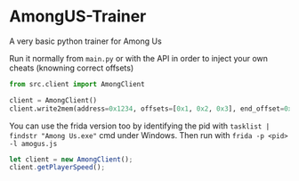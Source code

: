 # AmongUS-Trainer
A very basic python trainer for Among Us

Run it normally from `main.py` or with the API in order to inject your own cheats (knowning correct offsets)

```py
from src.client import AmongClient

client = AmongClient()
client.write2mem(address=0x1234, offsets=[0x1, 0x2, 0x3], end_offset=0x4, value=float|int|bool|str|...])
```

You can use the frida version too by identifying the pid with `tasklist | findstr "Among Us.exe"` cmd under Windows.
Then run with `frida -p <pid> -l amogus.js`
```js
let client = new AmongClient();
client.getPlayerSpeed();
```
